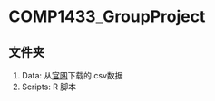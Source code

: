 # COMP1433_GroupProject
## 文件夹

1. Data: 从[官网](https://www.kaggle.com/c/titanic)下载的.csv数据
2. Scripts: R 脚本